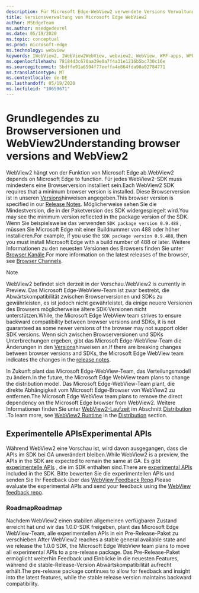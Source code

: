```yaml
---
description: Für Microsoft Edge-WebView2 verwendete Versions Verwaltungsmodelle
title: Versionsverwaltung von Microsoft Edge WebView2
author: MSEdgeTeam
ms.author: msedgedevrel
ms.date: 05/19/2020
ms.topic: conceptual
ms.prod: microsoft-edge
ms.technology: webview
keywords: IWebView2, IWebView2WebView, webview2, WebView, WPF-apps, WPF, Edge, ICoreWebView2, ICoreWebView2Host, Browser-Steuerelement, Edge-HTML
ms.openlocfilehash: 78184d3c670aa39e0a7f4a31e1216b5bc730c16e
ms.sourcegitcommit: 5bdffe91a6594f77eeffa4e864fda90a02784771
ms.translationtype: MT
ms.contentlocale: de-DE
ms.lasthandoff: 05/19/2020
ms.locfileid: "10659671"
---
```

# <span data-ttu-id="6c028-104">Grundlegendes zu Browserversionen und WebView2</span><span class="sxs-lookup"><span data-stu-id="6c028-104">Understanding browser versions and WebView2</span></span>  

<span data-ttu-id="6c028-105">WebView2 hängt von der Funktion von Microsoft Edge ab.</span><span class="sxs-lookup"><span data-stu-id="6c028-105">WebView2 depends on Microsoft Edge to function.</span></span>  <span data-ttu-id="6c028-106">Für jedes WebView2-SDK muss mindestens eine Browserversion installiert sein.</span><span class="sxs-lookup"><span data-stu-id="6c028-106">Each WebView2 SDK requires that a minimum browser version is installed.</span></span>  <span data-ttu-id="6c028-107">Diese Browserversion ist in unseren [Versions][Webview2Releasenotes]hinweisen angegeben.</span><span class="sxs-lookup"><span data-stu-id="6c028-107">This browser version is specified in our [Release Notes][Webview2Releasenotes].</span></span>  <span data-ttu-id="6c028-108">Möglicherweise sehen Sie die Mindestversion, die in der Paketversion des SDK widergespiegelt wird.</span><span class="sxs-lookup"><span data-stu-id="6c028-108">You may see the minimum version reflected in the package version of the SDK.</span></span>  <span data-ttu-id="6c028-109">Wenn Sie beispielsweise das verwenden `SDK package version 0.9.488` , müssen Sie Microsoft Edge mit einer Buildnummer von 488 oder höher installieren.</span><span class="sxs-lookup"><span data-stu-id="6c028-109">For example, if you use the `SDK package version 0.9.488`, then you must install Microsoft Edge with a build number of 488 or later.</span></span>  <span data-ttu-id="6c028-110">Weitere Informationen zu den neuesten Versionen des Browsers finden Sie unter [Browser Kanäle][DeployedgeChannels].</span><span class="sxs-lookup"><span data-stu-id="6c028-110">For more information on the latest releases of the browser, see [Browser Channels][DeployedgeChannels].</span></span>  

> [!NOTE]
> <span data-ttu-id="6c028-111">WebView2 befindet sich derzeit in der Vorschau.</span><span class="sxs-lookup"><span data-stu-id="6c028-111">WebView2 is currently in Preview.</span></span>  <span data-ttu-id="6c028-112">Das Microsoft Edge-WebView-Team ist zwar bestrebt, die Abwärtskompatibilität zwischen Browserversionen und SDKs zu gewährleisten, es ist jedoch nicht gewährleistet, da einige neuere Versionen des Browsers möglicherweise ältere SDK-Versionen nicht unterstützen.</span><span class="sxs-lookup"><span data-stu-id="6c028-112">While, the Microsoft Edge WebView team strives to ensure backward compatibility between browser versions and SDKs, it is not guaranteed as some newer versions of the browser may not support older SDK versions.</span></span>  <span data-ttu-id="6c028-113">Wenn sich zwischen Browserversionen und SDKs Unterbrechungen ergeben, gibt das Microsoft Edge-WebView-Team die Änderungen in den [Versions][Webview2Releasenotes]hinweisen an.</span><span class="sxs-lookup"><span data-stu-id="6c028-113">If there are breaking changes between browser versions and SDKs, the Microsoft Edge WebView team indicates the changes in the [release notes][Webview2Releasenotes].</span></span>  

<span data-ttu-id="6c028-114">In Zukunft plant das Microsoft Edge-WebView-Team, das Verteilungsmodell zu ändern.</span><span class="sxs-lookup"><span data-stu-id="6c028-114">In the future, the Microsoft Edge WebView team plans to change the distribution model.</span></span>  <span data-ttu-id="6c028-115">Das Microsoft Edge-WebView-Team plant, die direkte Abhängigkeit vom Microsoft Edge-Browser von WebView2 zu entfernen.</span><span class="sxs-lookup"><span data-stu-id="6c028-115">The Microsoft Edge WebView team plans to remove the direct dependency on the Microsoft Edge browser from WebView2.</span></span>  <span data-ttu-id="6c028-116">Weitere Informationen finden Sie unter [WebView2-Laufzeit][Webview2IndexEdgeRuntime] im Abschnitt [Distribution][Webview2Distibution] .</span><span class="sxs-lookup"><span data-stu-id="6c028-116">To learn more, see [WebView2 Runtime][Webview2IndexEdgeRuntime] in the [Distribution][Webview2Distibution] section.</span></span>  

## <span data-ttu-id="6c028-117">Experimentelle APIs</span><span class="sxs-lookup"><span data-stu-id="6c028-117">Experimental APIs</span></span>  

<span data-ttu-id="6c028-118">Während WebView2 eine Vorschau ist, wird davon ausgegangen, dass die APIs im SDK bei GA unverändert bleiben.</span><span class="sxs-lookup"><span data-stu-id="6c028-118">While WebView2 is a preview, the APIs in the SDK are expected to remain the same at GA.</span></span>  <span data-ttu-id="6c028-119">Es gibt [experimentelle APIs][Webview2ReferenceWin3209488Experimental] , die im SDK enthalten sind.</span><span class="sxs-lookup"><span data-stu-id="6c028-119">There are [experimental APIs][Webview2ReferenceWin3209488Experimental] included in the SDK.</span></span>  <span data-ttu-id="6c028-120">Bitte bewerten Sie die experimentellen APIs und senden Sie Ihr Feedback über das [WebView Feedback Repo][GithubMicrosoftedgeWebviewfeedback].</span><span class="sxs-lookup"><span data-stu-id="6c028-120">Please evaluate the experimental APIs and send your feedback using the [WebView feedback repo][GithubMicrosoftedgeWebviewfeedback].</span></span>  

### <span data-ttu-id="6c028-121">Roadmap</span><span class="sxs-lookup"><span data-stu-id="6c028-121">Roadmap</span></span>  

<span data-ttu-id="6c028-122">Nachdem WebView2 einen stabilen allgemeinen verfügbaren Zustand erreicht hat und wir das 1.0.0-SDK freigeben, plant das Microsoft Edge WebView-Team, alle experimentellen APIs in ein Pre-Release-Paket zu verschieben.</span><span class="sxs-lookup"><span data-stu-id="6c028-122">After WebView2 reaches a stable general available state and we release the 1.0.0 SDK, the Microsoft Edge WebView team plans to move all experimental APIs to a pre-release package.</span></span>  <span data-ttu-id="6c028-123">Das Pre-Release-Paket ermöglicht weiterhin Feedback und Einblicke in die neuesten Features, während die stable-Release-Version Abwärtskompatibilität aufrecht erhält.</span><span class="sxs-lookup"><span data-stu-id="6c028-123">The pre-release package continues to allow for feedback and insight into the latest features, while the stable release version maintains backward compatibility.</span></span>  

<!--links -->

[Webview2Distibution]: ./distribution.md "Verteilung von Anwendungen mit WebView2 | Microsoft docs"  
[Webview2IndexEdgeRuntime]: ./distribution.md#microsoft-edge-webview2-runtime "Microsoft Edge WebView2 Runtime – Verteilung von Anwendungen mithilfe von WebView2 | Microsoft docs"  
[Webview2ReferenceWin3209488Experimental]: ../reference/win32/0-9-488-reference-webview2.md#experimental "Experimental-Reference (WebView2) | Microsoft docs"  
[Webview2Releasenotes]: ../releasenotes.md "Anmerkungen zu dieser Version von WebView2 SDK | Microsoft docs"  

[DeployedgeChannels]: /deployedge/microsoft-edge-channels "Übersicht über die Microsoft Edge-Kanäle | Microsoft docs"  

[GithubMicrosoftedgeWebviewfeedback]: https://github.com/MicrosoftEdge/WebViewFeedback "WebView-Feedback-MicrosoftEdge/WebViewFeedback | GitHub"  
